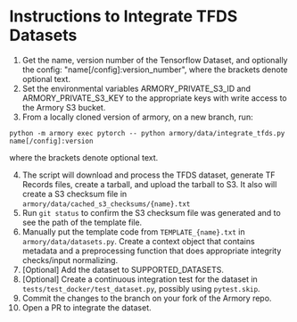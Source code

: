 # Instructions to Integrate TFDS Datasets

1. Get the name, version number of the Tensorflow Dataset, and optionally the config: "name[/config]:version_number", where the brackets denote optional text.
2. Set the environmental variables ARMORY_PRIVATE_S3_ID and ARMORY_PRIVATE_S3_KEY to the appropriate keys with write access to the Armory S3 bucket. 
3. From a locally cloned version of armory, on a new branch, run:
```
python -m armory exec pytorch -- python armory/data/integrate_tfds.py name[/config]:version
```
where the brackets denote optional text.

4. The script will download and process the TFDS dataset, generate TF Records files, create a tarball, and upload the tarball to S3. It also will create a S3 checksum file in ```armory/data/cached_s3_checksums/{name}.txt```
5. Run ```git status``` to confirm the S3 checksum file was generated and to see the path of the template file.
6. Manually put the template code from ```TEMPLATE_{name}.txt``` in ```armory/data/datasets.py```. Create a context object that contains metadata and a preprocessing function that does appropriate integrity checks/input normalizing.
7. [Optional] Add the dataset to SUPPORTED_DATASETS.
8. [Optional] Create a continuous integration test for the dataset in ```tests/test_docker/test_dataset.py```, possibly using ```pytest.skip```.
9. Commit the changes to the branch on your fork of the Armory repo.
10. Open a PR to integrate the dataset.
